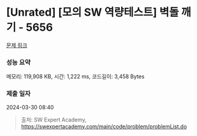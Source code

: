 # [Unrated] [모의 SW 역량테스트] 벽돌 깨기 - 5656 

[문제 링크](https://swexpertacademy.com/main/code/problem/problemDetail.do?contestProbId=AWXRQm6qfL0DFAUo) 

### 성능 요약

메모리: 119,908 KB, 시간: 1,222 ms, 코드길이: 3,458 Bytes

### 제출 일자

2024-03-30 08:40



> 출처: SW Expert Academy, https://swexpertacademy.com/main/code/problem/problemList.do